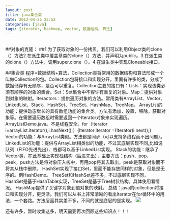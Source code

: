 ```yaml
---
layout: post
title: java集合类
date: 2012-04-25 22:52
categories: [java]
tags: [iterator, hashmap, vector, 数据结构, 算法]
---
```

##
##对象的克隆：
##1.为了获取对象的一份拷贝，我们可以利用Object类的clone（）方法2.在派生类中覆盖基类的clone（）方法，并声明为public。3.在派生类的clone（）方法中，调用super.clone（）。4.在派生类中实现Cloneable接口。

##集合类
程序=数据结构+算法，Collection类将常用的数据结构和算法形成一个叫做Collection的包。Collection包将接口和实现分开，里面有许多的类，分成了数据储存有无顺序，是否可以重复。Collection主要的接口有：Lists：实现该类必须有顺序的对象的集合。Set：Set集合中不容许有重复的对象。Map：提供对象到对象的映射。Iteractors：提供遍历对象的方法。常用类有ArrayList、Vector、LinkedList、Stack、HashSet、TreeSet、HashMap、TreeMap。
ArrayList的功能：提供动态增长的具有数组功能的集合类。方法有添加，设置，移除，获取对象等。在需要遍历数组时需要返回一个Iterator对象来实现遍历。ArrayListDemo.java。不是线程安全。for（Iterator i=arrayList.iterator();i.hasNext();）{Iterator iterator =(Iterator)i.next();}
Vector的功能：与ArrayList类似。方法都是同步（可以支持多线程而不出问题）。
LinkedList的功能：提供与ArrayList相类似的功能，不过其底层实现不同,比如说队列（FIFO先进先出）、栈都可以基于LinkedList实现。
Stack的功能：继承了Vector类，在此基础上实现栈结构（后进先出），主要方法：push、pop、peek。push方法是将对象压入栈中，再用pop将其去取出，peek是获取对象而不将其从栈中删除。
HashSet实现了接口Set，里面不能存放同样的对象，但是是无序的。例HashDemo。
TreeSet和HashSet差不多，不过底层实现不同，HashSet是基于HashTable实现，TreeSet是基于Tree树状结构。具体使用看情况。
HashMap提供了关键字对象到值对象的映射。
总结：java的collection将接口和实现分开，更灵活。我们可以从书上非常清晰的看出Iterator在for循环中的用法，一个套路。方法层面其实差不多，不同的就是底层的是实现。
![](http://my.csdn.net/uploads/201204/25/1335365635_8901.png)

还有许多，暂时收集这多，明天需要再次回顾这些知识点！！！


